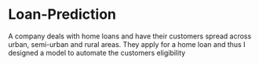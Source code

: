 # Loan-Prediction
A company deals with home loans and have their customers spread across urban, semi-urban and rural areas. They apply for a home loan and thus I designed a model to automate the customers eligibility
